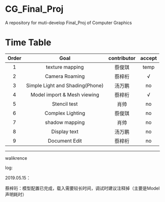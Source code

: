 # CG_Final_Proj
A repository for muti-develop Final_Proj of Computer Graphics
# Time Table


|Order|Goal|contributor|accept|
|:----:|:----:|:----:|:----:|
|1|texture mapping|蔡俊琪|temp|
|2|Camera Roaming|蔡梓桁|√|
|3|Simple Light and Shading(Phone)|汤万鹏|no|
|4|Model import & Mesh viewing|蔡梓桁|√|
|5|Stencil test|肖帅|no|
|6|Complex Lighting|蔡俊琪|no|
|7|shadow mapping|肖帅|no|
|8|Display text|汤万鹏|no|
|9|Document Edit|蔡梓桁|no|

---
walikrence

log:

2019.05.15：

蔡梓珩：模型配置已完成，载入需要较长时间，调试时建议注释掉（主要是Model声明耗时）
